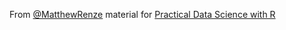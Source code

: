 From [@MatthewRenze](https://twitter.com/matthewrenze) material for [Practical Data Science with R](http://www.matthewrenze.com/workshops/practical-data-science-with-r/)



